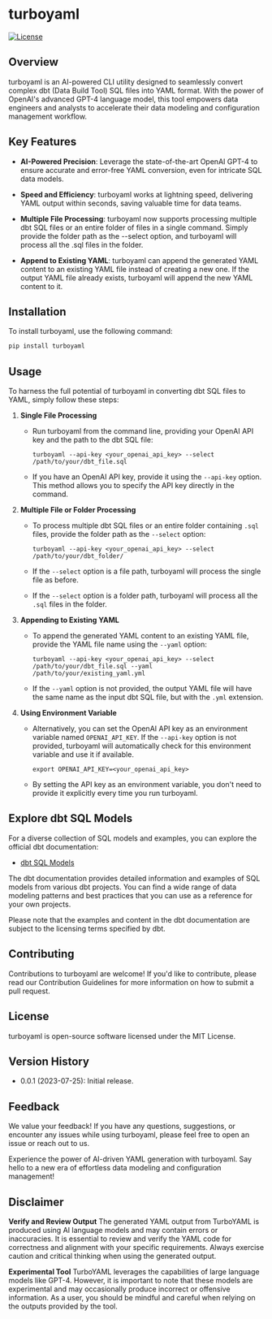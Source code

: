 # turboyaml

[![License](https://img.shields.io/badge/license-MIT-blue.svg)](https://opensource.org/licenses/MIT)

## Overview

turboyaml is an AI-powered CLI utility designed to seamlessly convert complex dbt (Data Build Tool) SQL files into YAML format. With the power of OpenAI's advanced GPT-4 language model, this tool empowers data engineers and analysts to accelerate their data modeling and configuration management workflow.

## Key Features

- **AI-Powered Precision**: Leverage the state-of-the-art OpenAI GPT-4 to ensure accurate and error-free YAML conversion, even for intricate SQL data models.
- **Speed and Efficiency**: turboyaml works at lightning speed, delivering YAML output within seconds, saving valuable time for data teams.

- **Multiple File Processing**: turboyaml now supports processing multiple dbt SQL files or an entire folder of files in a single command. Simply provide the folder path as the --select option, and turboyaml will process all the .sql files in the folder.

- **Append to Existing YAML**: turboyaml can append the generated YAML content to an existing YAML file instead of creating a new one. If the output YAML file already exists, turboyaml will append the new YAML content to it.

## Installation

To install turboyaml, use the following command:

```bash
pip install turboyaml
```

## Usage

To harness the full potential of turboyaml in converting dbt SQL files to YAML, simply follow these steps:

1. **Single File Processing**

   - Run turboyaml from the command line, providing your OpenAI API key and the path to the dbt SQL file:

     ```
     turboyaml --api-key <your_openai_api_key> --select /path/to/your/dbt_file.sql
     ```

   - If you have an OpenAI API key, provide it using the `--api-key` option. This method allows you to specify the API key directly in the command.

2. **Multiple File or Folder Processing**

   - To process multiple dbt SQL files or an entire folder containing `.sql` files, provide the folder path as the `--select` option:

     ```
     turboyaml --api-key <your_openai_api_key> --select /path/to/your/dbt_folder/
     ```

   - If the `--select` option is a file path, turboyaml will process the single file as before.

   - If the `--select` option is a folder path, turboyaml will process all the `.sql` files in the folder.

3. **Appending to Existing YAML**

   - To append the generated YAML content to an existing YAML file, provide the YAML file name using the `--yaml` option:

     ```
     turboyaml --api-key <your_openai_api_key> --select /path/to/your/dbt_file.sql --yaml /path/to/your/existing_yaml.yml
     ```

   - If the `--yaml` option is not provided, the output YAML file will have the same name as the input dbt SQL file, but with the `.yml` extension.

4. **Using Environment Variable**

   - Alternatively, you can set the OpenAI API key as an environment variable named `OPENAI_API_KEY`. If the `--api-key` option is not provided, turboyaml will automatically check for this environment variable and use it if available.

     ```
     export OPENAI_API_KEY=<your_openai_api_key>
     ```

   - By setting the API key as an environment variable, you don't need to provide it explicitly every time you run turboyaml.

## Explore dbt SQL Models

For a diverse collection of SQL models and examples, you can explore the official dbt documentation:

- [dbt SQL Models](https://docs.getdbt.com/docs/build/sql-models)

The dbt documentation provides detailed information and examples of SQL models from various dbt projects. You can find a wide range of data modeling patterns and best practices that you can use as a reference for your own projects.

Please note that the examples and content in the dbt documentation are subject to the licensing terms specified by dbt.

## Contributing

Contributions to turboyaml are welcome! If you'd like to contribute, please read our Contribution Guidelines for more information on how to submit a pull request.

## License

turboyaml is open-source software licensed under the MIT License.

## Version History

- 0.0.1 (2023-07-25): Initial release.

## Feedback

We value your feedback! If you have any questions, suggestions, or encounter any issues while using turboyaml, please feel free to open an issue or reach out to us.

Experience the power of AI-driven YAML generation with turboyaml. Say hello to a new era of effortless data modeling and configuration management!

## Disclaimer

**Verify and Review Output**
The generated YAML output from TurboYAML is produced using AI language models and may contain errors or inaccuracies. It is essential to review and verify the YAML code for correctness and alignment with your specific requirements. Always exercise caution and critical thinking when using the generated output.

**Experimental Tool**
TurboYAML leverages the capabilities of large language models like GPT-4. However, it is important to note that these models are experimental and may occasionally produce incorrect or offensive information. As a user, you should be mindful and careful when relying on the outputs provided by the tool.